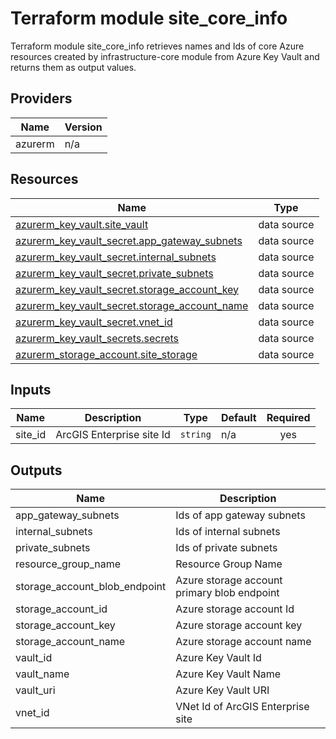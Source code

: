 <!-- BEGIN_TF_DOCS -->
# Terraform module site_core_info

Terraform module site_core_info retrieves names and Ids of core Azure resources
created by infrastructure-core module from Azure Key Vault and
returns them as output values.

## Providers

| Name | Version |
|------|---------|
| azurerm | n/a |

## Resources

| Name | Type |
|------|------|
| [azurerm_key_vault.site_vault](https://registry.terraform.io/providers/hashicorp/azurerm/latest/docs/data-sources/key_vault) | data source |
| [azurerm_key_vault_secret.app_gateway_subnets](https://registry.terraform.io/providers/hashicorp/azurerm/latest/docs/data-sources/key_vault_secret) | data source |
| [azurerm_key_vault_secret.internal_subnets](https://registry.terraform.io/providers/hashicorp/azurerm/latest/docs/data-sources/key_vault_secret) | data source |
| [azurerm_key_vault_secret.private_subnets](https://registry.terraform.io/providers/hashicorp/azurerm/latest/docs/data-sources/key_vault_secret) | data source |
| [azurerm_key_vault_secret.storage_account_key](https://registry.terraform.io/providers/hashicorp/azurerm/latest/docs/data-sources/key_vault_secret) | data source |
| [azurerm_key_vault_secret.storage_account_name](https://registry.terraform.io/providers/hashicorp/azurerm/latest/docs/data-sources/key_vault_secret) | data source |
| [azurerm_key_vault_secret.vnet_id](https://registry.terraform.io/providers/hashicorp/azurerm/latest/docs/data-sources/key_vault_secret) | data source |
| [azurerm_key_vault_secrets.secrets](https://registry.terraform.io/providers/hashicorp/azurerm/latest/docs/data-sources/key_vault_secrets) | data source |
| [azurerm_storage_account.site_storage](https://registry.terraform.io/providers/hashicorp/azurerm/latest/docs/data-sources/storage_account) | data source |

## Inputs

| Name | Description | Type | Default | Required |
|------|-------------|------|---------|:--------:|
| site_id | ArcGIS Enterprise site Id | `string` | n/a | yes |

## Outputs

| Name | Description |
|------|-------------|
| app_gateway_subnets | Ids of app gateway subnets |
| internal_subnets | Ids of internal subnets |
| private_subnets | Ids of private subnets |
| resource_group_name | Resource Group Name |
| storage_account_blob_endpoint | Azure storage account primary blob endpoint |
| storage_account_id | Azure storage account Id |
| storage_account_key | Azure storage account key |
| storage_account_name | Azure storage account name |
| vault_id | Azure Key Vault Id |
| vault_name | Azure Key Vault Name |
| vault_uri | Azure Key Vault URI |
| vnet_id | VNet Id of ArcGIS Enterprise site |
<!-- END_TF_DOCS -->
